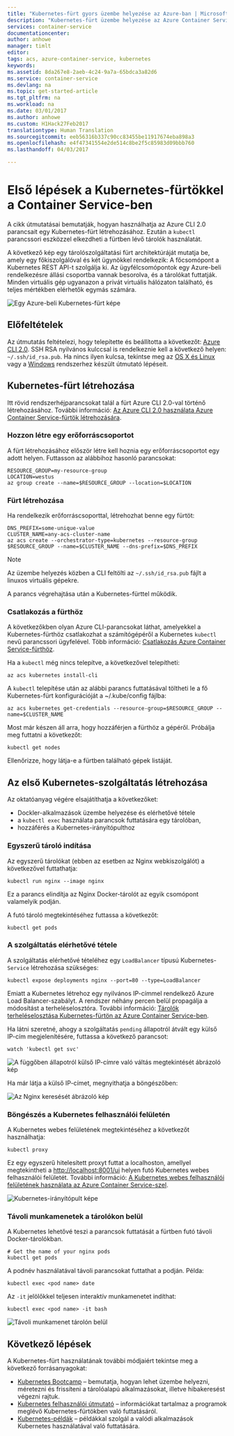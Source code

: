 ```yaml
---
title: "Kubernetes-fürt gyors üzembe helyezése az Azure-ban | Microsoft Docs"
description: "Kubernetes-fürt üzembe helyezése az Azure Container Service-ben és az első lépések"
services: container-service
documentationcenter: 
author: anhowe
manager: timlt
editor: 
tags: acs, azure-container-service, kubernetes
keywords: 
ms.assetid: 8da267e8-2aeb-4c24-9a7a-65bdca3a82d6
ms.service: container-service
ms.devlang: na
ms.topic: get-started-article
ms.tgt_pltfrm: na
ms.workload: na
ms.date: 03/01/2017
ms.author: anhowe
ms.custom: H1Hack27Feb2017
translationtype: Human Translation
ms.sourcegitcommit: eeb56316b337c90cc83455be11917674eba898a3
ms.openlocfilehash: e4f47341554e2de514c8be2f5c85983d09bbb760
ms.lasthandoff: 04/03/2017

---
```


# <a name="get-started-with-a-kubernetes-cluster-in-container-service"></a>Első lépések a Kubernetes-fürtökkel a Container Service-ben


A cikk útmutatásai bemutatják, hogyan használhatja az Azure CLI 2.0 parancsait egy Kubernetes-fürt létrehozásához. Ezután a `kubectl` parancssori eszközzel elkezdheti a fürtben lévő tárolók használatát.

A következő kép egy tárolószolgáltatási fürt architektúráját mutatja be, amely egy főkiszolgálóval és két ügynökkel rendelkezik: A főcsomópont a Kubernetes REST API-t szolgálja ki. Az ügyfélcsomópontok egy Azure-beli rendelkezésre állási csoportba vannak besorolva, és a tárolókat futtatják. Minden virtuális gép ugyanazon a privát virtuális hálózaton található, és teljes mértékben elérhetők egymás számára.

![Egy Azure-beli Kubernetes-fürt képe](media/container-service-kubernetes-walkthrough/kubernetes.png)

## <a name="prerequisites"></a>Előfeltételek
Az útmutatás feltételezi, hogy telepítette és beállította a következőt: [Azure CLI 2.0](/cli/azure/install-az-cli2). SSH RSA nyilvános kulccsal is rendelkeznie kell a következő helyen: `~/.ssh/id_rsa.pub`. Ha nincs ilyen kulcsa, tekintse meg az [OS X és Linux](../virtual-machines/linux/mac-create-ssh-keys.md) vagy a [Windows](../virtual-machines/linux/ssh-from-windows.md) rendszerhez készült útmutató lépéseit.






## <a name="create-your-kubernetes-cluster"></a>Kubernetes-fürt létrehozása

Itt rövid rendszerhéjparancsokat talál a fürt Azure CLI 2.0-val történő létrehozásához. További információ: [Az Azure CLI 2.0 használata Azure Container Service-fürtök létrehozására](container-service-create-acs-cluster-cli.md).

### <a name="create-a-resource-group"></a>Hozzon létre egy erőforráscsoportot
A fürt létrehozásához először létre kell hoznia egy erőforráscsoportot egy adott helyen. Futtasson az alábbihoz hasonló parancsokat:

```console
RESOURCE_GROUP=my-resource-group
LOCATION=westus
az group create --name=$RESOURCE_GROUP --location=$LOCATION
```

### <a name="create-a-cluster"></a>Fürt létrehozása
Ha rendelkezik erőforráscsoporttal, létrehozhat benne egy fürtöt:

```console
DNS_PREFIX=some-unique-value
CLUSTER_NAME=any-acs-cluster-name
az acs create --orchestrator-type=kubernetes --resource-group $RESOURCE_GROUP --name=$CLUSTER_NAME --dns-prefix=$DNS_PREFIX
```

> [!NOTE]
> Az üzembe helyezés közben a CLI feltölti az `~/.ssh/id_rsa.pub` fájlt a linuxos virtuális gépekre.
>

A parancs végrehajtása után a Kubernetes-fürttel működik.

### <a name="connect-to-the-cluster"></a>Csatlakozás a fürthöz

A következőkben olyan Azure CLI-parancsokat láthat, amelyekkel a Kubernetes-fürthöz csatlakozhat a számítógépéről a Kubernetes `kubectl` nevű parancssori ügyfelével. Több információ: [Csatlakozás Azure Container Service-fürthöz](container-service-connect.md).

Ha a `kubectl` még nincs telepítve, a következővel telepítheti:

```console
az acs kubernetes install-cli
```

A `kubectl` telepítése után az alábbi parancs futtatásával töltheti le a fő Kubernetes-fürt konfigurációját a ~/.kube/config fájlba:

```console
az acs kubernetes get-credentials --resource-group=$RESOURCE_GROUP --name=$CLUSTER_NAME
```

Most már készen áll arra, hogy hozzáférjen a fürthöz a gépéről. Próbálja meg futtatni a következőt:
```console
kubectl get nodes
```

Ellenőrizze, hogy látja-e a fürtben található gépek listáját.

## <a name="create-your-first-kubernetes-service"></a>Az első Kubernetes-szolgáltatás létrehozása

Az oktatóanyag végére elsajátíthatja a következőket:
 * Dockler-alkalmazások üzembe helyezése és elérhetővé tétele
 * a `kubectl exec` használata parancsok futtatására egy tárolóban, 
 * hozzáférés a Kubernetes-irányítópulthoz

### <a name="start-a-simple-container"></a>Egyszerű tároló indítása
Az egyszerű tárolókat (ebben az esetben az Nginx webkiszolgálót) a következővel futtathatja:

```console
kubectl run nginx --image nginx
```

Ez a parancs elindítja az Nginx Docker-tárolót az egyik csomópont valamelyik podján.

A futó tároló megtekintéséhez futtassa a következőt:

```console
kubectl get pods
```

### <a name="expose-the-service-to-the-world"></a>A szolgáltatás elérhetővé tétele
A szolgáltatás elérhetővé tételéhez egy `LoadBalancer` típusú Kubernetes-`Service` létrehozása szükséges:

```console
kubectl expose deployments nginx --port=80 --type=LoadBalancer
```

Emiatt a Kubernetes létrehoz egy nyilvános IP-címmel rendelkező Azure Load Balancer-szabályt. A rendszer néhány percen belül propagálja a módosítást a terheléselosztóra. További információ: [Tárolók terheléselosztása Kubernetes-fürtön az Azure Container Service-ben](container-service-kubernetes-load-balancing.md).

Ha látni szeretné, ahogy a szolgáltatás `pending` állapotról átvált egy külső IP-cím megjelenítésére, futtassa a következő parancsot:

```console
watch 'kubectl get svc'
```

  ![A függőben állapotról külső IP-címre való váltás megtekintését ábrázoló kép](media/container-service-kubernetes-walkthrough/kubernetes-nginx3.png)

Ha már látja a külső IP-címet, megnyithatja a böngészőben:

  ![Az Nginx keresését ábrázoló kép](media/container-service-kubernetes-walkthrough/kubernetes-nginx4.png)  


### <a name="browse-the-kubernetes-ui"></a>Böngészés a Kubernetes felhasználói felületén
A Kubernetes webes felületének megtekintéséhez a következőt használhatja:

```console
kubectl proxy
```
Ez egy egyszerű hitelesített proxyt futtat a localhoston, amellyel megtekintheti a [http://localhost:8001/ui](http://localhost:8001/ui) helyen futó Kubernetes webes felhasználói felületét. További információ: [A Kubernetes webes felhasználói felületének használata az Azure Container Service-szel](container-service-kubernetes-ui.md).

![Kubernetes-irányítópult képe](media/container-service-kubernetes-walkthrough/kubernetes-dashboard.png)

### <a name="remote-sessions-inside-your-containers"></a>Távoli munkamenetek a tárolókon belül
A Kubernetes lehetővé teszi a parancsok futtatását a fürtben futó távoli Docker-tárolókban.

```console
# Get the name of your nginx pods
kubectl get pods
```

A podnév használatával távoli parancsokat futtathat a podján.  Példa:

```console
kubectl exec <pod name> date
```

Az `-it` jelölőkkel teljesen interaktív munkamenetet indíthat:

```console
kubectl exec <pod name> -it bash
```

![Távoli munkamenet tárolón belül](media/container-service-kubernetes-walkthrough/kubernetes-remote.png)



## <a name="next-steps"></a>Következő lépések

A Kubernetes-fürt használatának további módjaiért tekintse meg a következő forrásanyagokat:

* [Kubernetes Bootcamp](https://katacoda.com/embed/kubernetes-bootcamp/1/) – bemutatja, hogyan lehet üzembe helyezni, méretezni és frissíteni a tárolóalapú alkalmazásokat, illetve hibakeresést végezni rajtuk.
* [Kubernetes felhasználói útmutató](http://kubernetes.io/docs/user-guide/) – információkat tartalmaz a programok meglévő Kubernetes-fürtökben való futtatásáról.
* [Kubernetes-példák](https://github.com/kubernetes/kubernetes/tree/master/examples) – példákkal szolgál a valódi alkalmazások Kubernetes használatával való futtatására.

